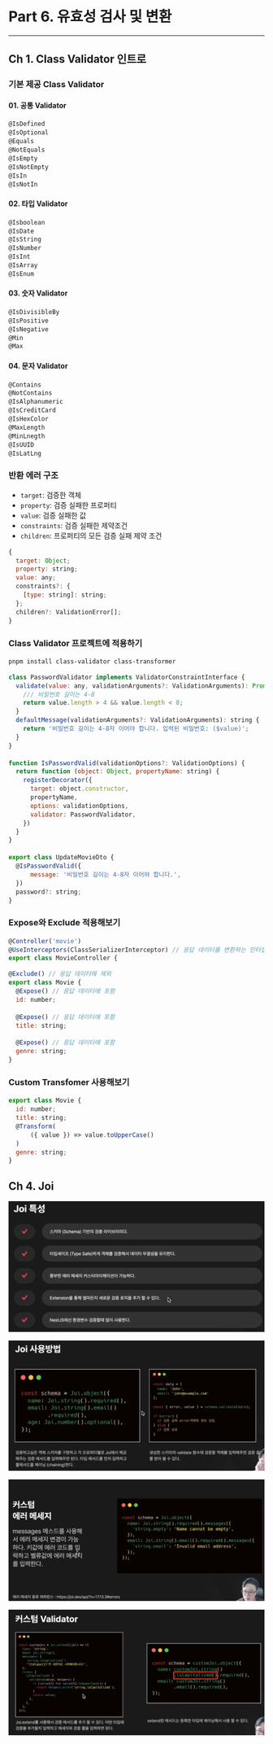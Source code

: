 # Part 6. 유효성 검사 및 변환

---

## Ch 1. Class Validator 인트로

### 기본 제공 Class Validator

#### 01. 공통 Validator

```js
@IsDefined
@IsOptional
@Equals
@NotEquals
@IsEmpty
@IsNotEmpty
@IsIn
@IsNotIn
```

#### 02. 타입 Validator

```js
@Isboolean
@IsDate
@IsString
@IsNumber
@IsInt
@IsArray
@IsEnum
```

#### 03. 숫자 Validator

```js
@IsDivisibleBy
@IsPositive
@IsNegative
@Min
@Max
```

#### 04. 문자 Validator

```js
@Contains
@NotContains
@IsAlphanumeric
@IsCreditCard
@IsHexColor
@MaxLength
@MinLnegth
@IsUUID
@IsLatLng
```

### 반환 에러 구조

- `target`: 검증한 객체
- `property`: 검증 실패한 프로퍼티
- `value`: 검증 실패한 값
- `constraints`: 검증 실패한 제약조건
- `children`: 프로퍼티의 모든 검증 실패 제약 조건

```js
{
  target: Object;
  property: string;
  value: any;
  constraints?: {
    [type: string]: string;
  };
  children?: ValidationError[];
}
```

### Class Validator 프로젝트에 적용하기

```bash
pnpm install class-validator class-transformer
```

```js
class PasswordValidator implements ValidatorConstraintInterface {
  validate(value: any, validationArguments?: ValidationArguments): Promise<boolean> | boolean {
    /// 비밀번호 길이는 4-8
    return value.length > 4 && value.length < 8;
  }
  defaultMessage(validationArguments?: ValidationArguments): string {
    return '비밀번호 길이는 4-8자 이어야 합니다. 입력된 비밀번호: ($value)';
  }
}

function IsPasswordValid(validationOptions?: ValidationOptions) {
  return function (object: Object, propertyName: string) {
    registerDecorator({
      target: object.constructor,
      propertyName,
      options: validationOptions,
      validator: PasswordValidator,
    })
  }
}

export class UpdateMovieDto {
  @IsPasswordValid({
      message: '비밀번호 길이는 4-8자 이어야 합니다.',
  })
  password?: string;
}
```

### Expose와 Exclude 적용해보기

```js
@Controller('movie')
@UseInterceptors(ClassSerializerInterceptor) // 응답 데이터를 변환하는 인터셉터
export class MovieController {
```

```js
@Exclude() // 응답 데이터에 제외
export class Movie {
  @Expose() // 응답 데이터에 포함
  id: number;

  @Expose() // 응답 데이터에 포함
  title: string;

  @Expose() // 응답 데이터에 포함
  genre: string;
}
```

### Custom Transfomer 사용해보기

```js
export class Movie {
  id: number;
  title: string;
  @Transform(
      ({ value }) => value.toUpperCase()
  )
  genre: string;
}
```

## Ch 4. Joi

![joi1](./assets6/image1.png)

![joi2](./assets6/image2.png)

![joi3](./assets6/image3.png)

![joi4](./assets6/image4.png)
